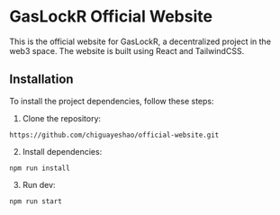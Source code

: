 # GasLockR Official Website

This is the official website for GasLockR, a decentralized project in the web3 space. The website is built using React and TailwindCSS.

## Installation

To install the project dependencies, follow these steps:

1. Clone the repository:

`https://github.com/chiguayeshao/official-website.git`

2. Install dependencies:

`npm run install`

3. Run dev:

`npm run start`